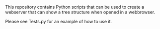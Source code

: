 This repository contains Python scripts that can be used to create a webserver
that can show a tree structure when opened in a webbrowser.

Please see Tests.py for an example of how to use it.

